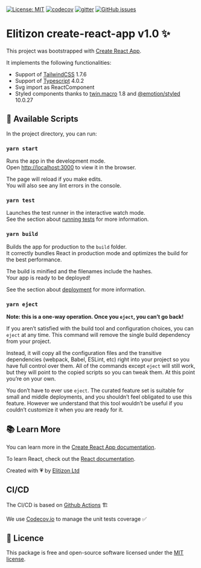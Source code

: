 [![License: MIT](https://img.shields.io/badge/License-MIT-yellow.svg)](https://opensource.org/licenses/MIT)
[![codecov](https://codecov.io/gh/elitizon/create-react-app/branch/master/graph/badge.svg)](https://codecov.io/gh/elitizon/create-react-app)
[![gitter](https://img.shields.io/gitter/room/elitizon/community?color=blueviolet&style=flat-square)](https://gitter.im/elitizon/community?utm_source=share-link&utm_medium=link&utm_campaign=share-link)
[![GitHub issues](https://img.shields.io/github/issues/elitizon/create-react-app)](https://github.com/elitizon/create-react-app/issues)


# Elitizon create-react-app v1.0 ✨

This project was bootstrapped with [Create React App](https://github.com/facebook/create-react-app).

It implements the following functionalities:

- Support of [TailwindCSS](https://tailwindcss.com/) 1.7.6
- Support of [Typescript](https://www.typescriptlang.org/) 4.0.2
- Svg import as ReactComponent
- Styled components thanks to [twin.macro](https://www.npmjs.com/package/twin.macro) 1.8 and [@emotion/styled](https://emotion.sh/docs/styled) 10.0.27

## 🔌 Available Scripts

In the project directory, you can run:

### `yarn start`

Runs the app in the development mode.<br />
Open [http://localhost:3000](http://localhost:3000) to view it in the browser.

The page will reload if you make edits.<br />
You will also see any lint errors in the console.

### `yarn test`

Launches the test runner in the interactive watch mode.<br />
See the section about [running tests](https://facebook.github.io/create-react-app/docs/running-tests) for more information.

### `yarn build`

Builds the app for production to the `build` folder.<br />
It correctly bundles React in production mode and optimizes the build for the best performance.

The build is minified and the filenames include the hashes.<br />
Your app is ready to be deployed!

See the section about [deployment](https://facebook.github.io/create-react-app/docs/deployment) for more information.

### `yarn eject`

**Note: this is a one-way operation. Once you `eject`, you can’t go back!**

If you aren’t satisfied with the build tool and configuration choices, you can `eject` at any time. This command will remove the single build dependency from your project.

Instead, it will copy all the configuration files and the transitive dependencies (webpack, Babel, ESLint, etc) right into your project so you have full control over them. All of the commands except `eject` will still work, but they will point to the copied scripts so you can tweak them. At this point you’re on your own.

You don’t have to ever use `eject`. The curated feature set is suitable for small and middle deployments, and you shouldn’t feel obligated to use this feature. However we understand that this tool wouldn’t be useful if you couldn’t customize it when you are ready for it.

## 📚 Learn More

You can learn more in the [Create React App documentation](https://facebook.github.io/create-react-app/docs/getting-started).

To learn React, check out the [React documentation](https://reactjs.org/).

Created with 💗 by [Elitizon Ltd](https://www.elitizon.com)

## CI/CD

The CI/CD is based on [Github Actions](https://github.com/elitizon/create-react-app/actions) 🏗

We use [Codecov.io](https://codecov.io/gh/elitizon/create-react-app) to manage the unit tests coverage ✅

## 🔖 Licence

This package is free and open-source software licensed under the [MIT license](https://github.com/elitizon/create-react-app/blob/master/LICENCE.md).
